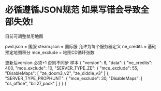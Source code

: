 # 必循遵循JSON规范 如果写错会导致全部失效!

目前可调整禁用地图

pwd.json = 国服
steam.json = 国际服
允许为每个服务器定义
ne_credits  = 基础预定地图积分
mce_exclude  = 地图CD循环张数

更新后version 必须+1 否则不同步
样本
{
  "version": 8,
  "data": {
    "ne_credits": 400,
    "mce_exclude": 10,
    "SERVER_TYPE_ZE": {
      "mce_exclude": 55,
      "DisableMaps": [
        "ze_doom3_v2",
        "ze_diddle_v3"
      ]
    },
    "SERVER_TYPE_PROPHUNT": {
      "mce_exclude": 30,
      "DisableMaps": [
        "cs_office",
        "bili27_pack"
      ]
    }
  }
}

